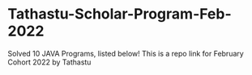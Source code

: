 # Tathastu-Scholar-Program-Feb-2022
Solved 10 JAVA Programs, listed below!
This is a repo link for February Cohort 2022 by Tathastu 
